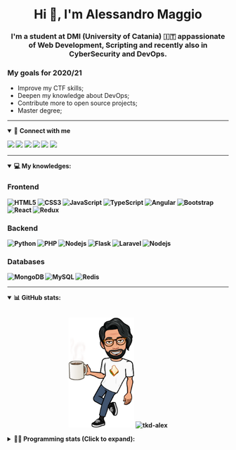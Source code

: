 <h1 align="center">Hi 👋, I'm Alessandro Maggio</h1>
<h3 align="center">I'm a student at DMI (University of Catania) 🇮🇹 appassionate of Web Development, Scripting and recently also in CyberSecurity and DevOps.</h3>

### My goals for 2020/21
- Improve my CTF skills;
- Deepen my knowledge about DevOps;
- Contribute more to open source projects;
- Master degree;

____

<details open>
<summary>🤝 <b>Connect with me<b></summary>

<p align = "center">

[<img src="https://img.shields.io/badge/twitter-1DA1F2.svg?&style=for-the-badge&logo=twitter&logoColor=white" />](https://twitter.com/TkdAxel)
[<img src ="https://img.shields.io/badge/portfolio-web-%23.svg?&style=for-the-badge&logo=&logoColor=white%22">](https://alessandromaggio.it/)
[<img src ="https://img.shields.io/badge/Telegram-1ca0f1.svg?&style=for-the-badge&logo=Telegram&logoColor=white%22&link=https://t.me/TkdAlex">](https://t.me/TkdAlex/)
[<img src="https://img.shields.io/badge/gmail-c14438.svg?&style=for-the-badge&logo=Gmail&logoColor=white&link=mailto:alex.tkd.alex@gmail.com"/>](mailto:alex.tkd.alex@gmail.com)
[<img src="https://img.shields.io/badge/linkedin-0077B5.svg?&style=for-the-badge&logo=linkedin&logoColor=white" />](https://www.linkedin.com/in/aalessandromaggio/)
[<img src = "https://img.shields.io/badge/instagram-E4405F.svg?&style=for-the-badge&logo=instagram&logoColor=white">](https://www.instagram.com/tkd_alex/)
<!--- [![Visits Badge](https://badges.pufler.dev/visits/tkd-alex/tkd-alex?style=for-the-badge&color=blue)](https://github.com/tkd-alex/tkd-alex) -->

</p>

</details>

---

<details open>
<summary>💻 <b>My knowledges</b>: </summary>

### Frontend
![HTML5](https://img.shields.io/badge/-HTML5-E34F26.svg?style=for-the-badge&logo=html5&logoColor=ffffff)
![CSS3](https://img.shields.io/badge/-CSS3-1572B6.svg?style=for-the-badge&logo=css3)
![JavaScript](https://img.shields.io/badge/-JavaScript-282C34?style=for-the-badge&logo=javascript)
![TypeScript](https://img.shields.io/badge/-TypeScript-007ACC?style=for-the-badge&logo=typescript)
![Angular](https://img.shields.io/badge/-Angular-DD0031?style=for-the-badge&logo=angular)
![Bootstrap](https://img.shields.io/badge/-Bootstrap-563D7C.svg?style=for-the-badge&logo=bootstrap)
![React](https://img.shields.io/badge/-React-282C34.svg?style=for-the-badge&logo=react&logoColor=ffffff)
![Redux](https://img.shields.io/badge/-Redux-764ABC.svg?style=for-the-badge&logo=redux)

### Backend
![Python](https://img.shields.io/badge/-Python-3776AB.svg?style=for-the-badge&logo=Python&logoColor=ffffff)
![PHP](https://img.shields.io/badge/-PHP-777BB4.svg?style=for-the-badge&logo=PHP&logoColor=ffffff)
![Nodejs](https://img.shields.io/badge/-Bash-4EAA25.svg?style=for-the-badge&logo=gnu-bash&logoColor=ffffff)
![Flask](https://img.shields.io/badge/-Flask-282C34.svg?style=for-the-badge&logo=flask)
![Laravel](https://img.shields.io/badge/-Laravel-FF2D20.svg?style=for-the-badge&logo=laravel&logoColor=ffffff)
![Nodejs](https://img.shields.io/badge/-Nodejs-339933.svg?style=for-the-badge&logo=Node.js&logoColor=ffffff)

### Databases
![MongoDB](https://img.shields.io/badge/-MongoDB-47A248?style=for-the-badge&logo=mongodb&logoColor=ffffff)
![MySQL](https://img.shields.io/badge/-MySQL-4479A1?style=for-the-badge&logo=mysql&logoColor=ffffff)
![Redis](https://img.shields.io/badge/-Redis-DC382D?style=for-the-badge&logo=Redis&logoColor=ffffff)

</details>

---

<details open>
 <summary>📊 <b>GitHub stats</b>: </summary>

<br>

<p align = "center">
    <img src="https://raw.githubusercontent.com/Tkd-Alex/tkd-alex/master/images/321517cd-ff68-41a7-b0d1-e765680568a7-8b6448d9-c944-4146-b633-adbdd25cb471-v1.png" height="250" />
    <img src="https://github-readme-stats.vercel.app/api?username=tkd-alex&show_icons=true&count_private=true&hide_border=true&line_height=25" alt="tkd-alex">
</p>

</design>

<details>
 <summary>👨‍💻 <b>Programming stats (Click to expand)</b>: </summary>
 
<!--START_SECTION:waka-->
**I'm an Early 🐤** 

```text
🌞 Morning    417 commits    █████░░░░░░░░░░░░░░░░░░░░   21.71% 
🌆 Daytime    780 commits    ██████████░░░░░░░░░░░░░░░   40.6% 
🌃 Evening    663 commits    ████████░░░░░░░░░░░░░░░░░   34.51% 
🌙 Night      61 commits     ░░░░░░░░░░░░░░░░░░░░░░░░░   3.18%

```
📅 **I'm Most Productive on Wednesday** 

```text
Monday       316 commits    ████░░░░░░░░░░░░░░░░░░░░░   16.45% 
Tuesday      292 commits    ███░░░░░░░░░░░░░░░░░░░░░░   15.2% 
Wednesday    353 commits    ████░░░░░░░░░░░░░░░░░░░░░   18.38% 
Thursday     332 commits    ████░░░░░░░░░░░░░░░░░░░░░   17.28% 
Friday       253 commits    ███░░░░░░░░░░░░░░░░░░░░░░   13.17% 
Saturday     196 commits    ██░░░░░░░░░░░░░░░░░░░░░░░   10.2% 
Sunday       179 commits    ██░░░░░░░░░░░░░░░░░░░░░░░   9.32%

```


📊 **This Week I Spent My Time On** 

```text
⌚︎ Time Zone: Europe/Rome

💬 Programming Languages: 
JavaScript               9 hrs 20 mins       ███████████████░░░░░░░░░░   61.51% 
Python                   3 hrs 25 mins       █████░░░░░░░░░░░░░░░░░░░░   22.51% 
HTML                     1 hr 4 mins         █░░░░░░░░░░░░░░░░░░░░░░░░   7.12% 
CSS                      33 mins             █░░░░░░░░░░░░░░░░░░░░░░░░   3.66% 
JSON                     27 mins             ░░░░░░░░░░░░░░░░░░░░░░░░░   2.98%

🔥 Editors: 
VS Code                  12 hrs 3 mins       ███████████████████░░░░░░   79.29% 
Sublime Text             3 hrs 8 mins        █████░░░░░░░░░░░░░░░░░░░░   20.71%

🐱‍💻 Projects: 
PandaScripts-Chrome-Exten9 hrs 49 mins       ████████████████░░░░░░░░░   64.62% 
Unknown Project          2 hrs 58 mins       █████░░░░░░░░░░░░░░░░░░░░   19.53% 
pwa-calc-02              1 hr 21 mins        ██░░░░░░░░░░░░░░░░░░░░░░░   8.98% 
awsuite-restapi          27 mins             ░░░░░░░░░░░░░░░░░░░░░░░░░   3.04% 
pwa-calc-01              16 mins             ░░░░░░░░░░░░░░░░░░░░░░░░░   1.78%

💻 Operating System: 
Linux                    15 hrs 12 mins      █████████████████████████   100.0%

```

**I Mostly Code in Python** 

```text
Python                   29 repos            ██████████░░░░░░░░░░░░░░░   40.85% 
JavaScript               12 repos            ████░░░░░░░░░░░░░░░░░░░░░   16.9% 
PHP                      5 repos             █░░░░░░░░░░░░░░░░░░░░░░░░   7.04% 
CSS                      5 repos             █░░░░░░░░░░░░░░░░░░░░░░░░   7.04% 
HTML                     5 repos             █░░░░░░░░░░░░░░░░░░░░░░░░   7.04%

```



<!--END_SECTION:waka-->

</details>
